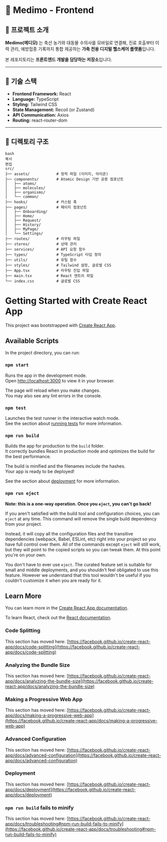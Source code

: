 # 🐄 Medimo - Frontend

## 📌 프로젝트 소개

**Medimo(메디모)** 는 축산 농가와 대동물 수의사를 모바일로 연결해, 진료 호출부터 이력 관리, 예방접종 기록까지 통합 제공하는 **가축 전용 디지털 헬스케어 플랫폼**입니다.

본 레포지토리는 **프론트엔드 개발을 담당하는 저장소**입니다.

---

## 🚀 기술 스택

- **Frontend Framework:** React
- **Language:** TypeScript
- **Styling:** Tailwind CSS
- **State Management:** Recoil (or Zustand)
- **API Communication:** Axios
- **Routing:** react-router-dom
---

## 📂 디렉토리 구조

```
bash
복사
편집
src/
├── assets/            # 정적 파일 (이미지, 아이콘)
├── components/        # Atomic Design 기반 공용 컴포넌트
│   ├── atoms/
│   ├── molecules/
│   ├── organisms/
│   └── common/
├── hooks/             # 커스텀 훅
├── pages/             # 페이지 컴포넌트
│   ├── Onboarding/
│   ├── Home/
│   ├── Request/
│   ├── History/
│   ├── MyPage/
│   └── Settings/
├── routes/            # 라우팅 파일
├── stores/            # 상태 관리
├── services/          # API 요청 함수
├── types/             # TypeScript 타입 정의
├── utils/             # 유틸 함수
├── styles/            # Tailwind 설정, 글로벌 CSS
├── App.tsx            # 라우팅 진입 파일
├── main.tsx           # React 엔트리 파일
└── index.css          # 글로벌 CSS
```


# Getting Started with Create React App

This project was bootstrapped with [Create React App](https://github.com/facebook/create-react-app).

## Available Scripts

In the project directory, you can run:

### `npm start`

Runs the app in the development mode.\
Open [http://localhost:3000](http://localhost:3000) to view it in your browser.

The page will reload when you make changes.\
You may also see any lint errors in the console.

### `npm test`

Launches the test runner in the interactive watch mode.\
See the section about [running tests](https://facebook.github.io/create-react-app/docs/running-tests) for more information.

### `npm run build`

Builds the app for production to the `build` folder.\
It correctly bundles React in production mode and optimizes the build for the best performance.

The build is minified and the filenames include the hashes.\
Your app is ready to be deployed!

See the section about [deployment](https://facebook.github.io/create-react-app/docs/deployment) for more information.

### `npm run eject`

**Note: this is a one-way operation. Once you `eject`, you can't go back!**

If you aren't satisfied with the build tool and configuration choices, you can `eject` at any time. This command will remove the single build dependency from your project.

Instead, it will copy all the configuration files and the transitive dependencies (webpack, Babel, ESLint, etc) right into your project so you have full control over them. All of the commands except `eject` will still work, but they will point to the copied scripts so you can tweak them. At this point you're on your own.

You don't have to ever use `eject`. The curated feature set is suitable for small and middle deployments, and you shouldn't feel obligated to use this feature. However we understand that this tool wouldn't be useful if you couldn't customize it when you are ready for it.

## Learn More

You can learn more in the [Create React App documentation](https://facebook.github.io/create-react-app/docs/getting-started).

To learn React, check out the [React documentation](https://reactjs.org/).

### Code Splitting

This section has moved here: [https://facebook.github.io/create-react-app/docs/code-splitting](https://facebook.github.io/create-react-app/docs/code-splitting)

### Analyzing the Bundle Size

This section has moved here: [https://facebook.github.io/create-react-app/docs/analyzing-the-bundle-size](https://facebook.github.io/create-react-app/docs/analyzing-the-bundle-size)

### Making a Progressive Web App

This section has moved here: [https://facebook.github.io/create-react-app/docs/making-a-progressive-web-app](https://facebook.github.io/create-react-app/docs/making-a-progressive-web-app)

### Advanced Configuration

This section has moved here: [https://facebook.github.io/create-react-app/docs/advanced-configuration](https://facebook.github.io/create-react-app/docs/advanced-configuration)

### Deployment

This section has moved here: [https://facebook.github.io/create-react-app/docs/deployment](https://facebook.github.io/create-react-app/docs/deployment)

### `npm run build` fails to minify

This section has moved here: [https://facebook.github.io/create-react-app/docs/troubleshooting#npm-run-build-fails-to-minify](https://facebook.github.io/create-react-app/docs/troubleshooting#npm-run-build-fails-to-minify)
